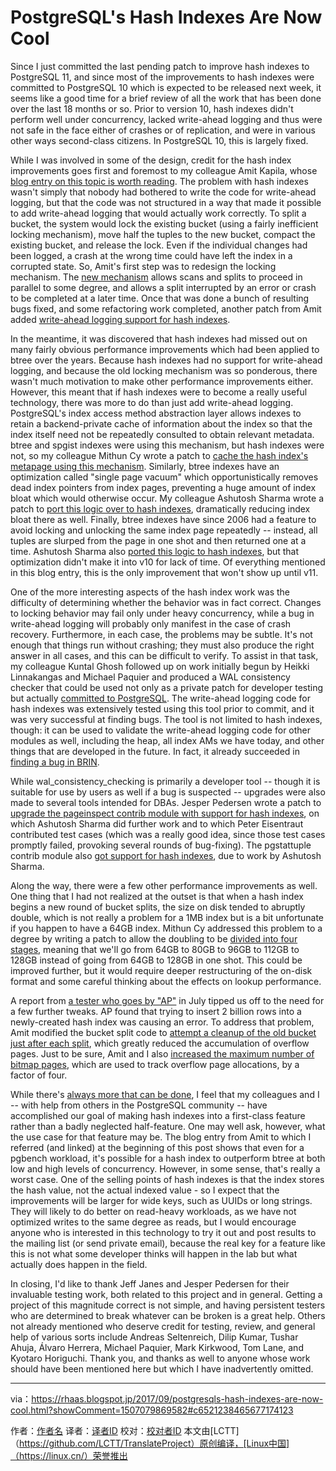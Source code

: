 PostgreSQL's Hash Indexes Are Now Cool
=======
Since I just committed the last pending patch to improve hash indexes to PostgreSQL 11, and since most of the improvements to hash indexes were committed to PostgreSQL 10 which is expected to be released next week, it seems like a good time for a brief review of all the work that has been done over the last 18 months or so.  Prior to version 10, hash indexes didn't perform well under concurrency, lacked write-ahead logging and thus were not safe in the face either of crashes or of replication, and were in various other ways second-class citizens.  In PostgreSQL 10, this is largely fixed.

While I was involved in some of the design, credit for the hash index improvements goes first and foremost to my colleague Amit Kapila, whose [blog entry on this topic is worth reading][1].  The problem with hash indexes wasn't simply that nobody had bothered to write the code for write-ahead logging, but that the code was not structured in a way that made it possible to add write-ahead logging that would actually work correctly.  To split a bucket, the system would lock the existing bucket (using a fairly inefficient locking mechanism), move half the tuples to the new bucket, compact the existing bucket, and release the lock.  Even if the individual changes had been logged, a crash at the wrong time could have left the index in a corrupted state.  So, Amit's first step was to redesign the locking mechanism.  The [new mechanism][2] allows scans and splits to proceed in parallel to some degree, and allows a split interrupted by an error or crash to be completed at a later time.  Once that was done  a bunch of resulting bugs fixed, and some refactoring work completed, another patch from Amit added [write-ahead logging support for hash indexes][3].

In the meantime, it was discovered that hash indexes had missed out on many fairly obvious performance improvements which had been applied to btree over the years.  Because hash indexes had no support for write-ahead logging, and because the old locking mechanism was so ponderous, there wasn't much motivation to make other performance improvements either.  However, this meant that if hash indexes were to become a really useful technology, there was more to do than just add write-ahead logging.  PostgreSQL's index access method abstraction layer allows indexes to retain a backend-private cache of information about the index so that the index itself need not be repeatedly consulted to obtain relevant metadata.  btree and spgist indexes were using this mechanism, but hash indexes were not, so my colleague Mithun Cy wrote a patch to [cache the hash index's metapage using this mechanism][4].  Similarly, btree indexes have an optimization called "single page vacuum" which opportunistically removes dead index pointers from index pages, preventing a huge amount of index bloat which would otherwise occur.  My colleague Ashutosh Sharma wrote a patch to [port this logic over to hash indexes][5], dramatically reducing index bloat there as well.  Finally, btree indexes have since 2006 had a feature to avoid locking and unlocking the same index page repeatedly -- instead, all tuples are slurped from the page in one shot and then returned one at a time.  Ashutosh Sharma also [ported this logic to hash indexes][6], but that optimization didn't make it into v10 for lack of time.  Of everything mentioned in this blog entry, this is the only improvement that won't show up until v11.

One of the more interesting aspects of the hash index work was the difficulty of determining whether the behavior was in fact correct.  Changes to locking behavior may fail only under heavy concurrency, while a bug in write-ahead logging will probably only manifest in the case of crash recovery.  Furthermore, in each case, the problems may be subtle.  It's not enough that things run without crashing; they must also produce the right answer in all cases, and this can be difficult to verify.  To assist in that task, my colleague Kuntal Ghosh followed up on work initially begun by Heikki Linnakangas and Michael Paquier and produced a WAL consistency checker that could be used not only as a private patch for developer testing but actually [committed to PostgreSQL][7].  The write-ahead logging code for hash indexes was extensively tested using this tool prior to commit, and it was very successful at finding bugs.  The tool is not limited to hash indexes, though: it can be used to validate the write-ahead logging code for other modules as well, including the heap, all index AMs we have today, and other things that are developed in the future.  In fact, it already succeeded in [finding a bug in BRIN][8].

While wal_consistency_checking is primarily a developer tool -- though it is suitable for use by users as well if a bug is suspected -- upgrades were also made to several tools intended for DBAs.  Jesper Pedersen wrote a patch to [upgrade the pageinspect contrib module with support for hash indexes][9], on which Ashutosh Sharma did further work and to which Peter Eisentraut contributed test cases (which was a really good idea, since those test cases promptly failed, provoking several rounds of bug-fixing).  The pgstattuple contrib module also [got support for hash indexes][10], due to work by Ashutosh Sharma.

Along the way, there were a few other performance improvements as well.  One thing that I had not realized at the outset is that when a hash index begins a new round of bucket splits, the size on disk tended to abruptly double, which is not really a problem for a 1MB index but is a bit unfortunate if you happen to have a 64GB index.  Mithun Cy addressed this problem to a degree by writing a patch to allow the doubling to be [divided into four stages][11], meaning that we'll go from 64GB to 80GB to 96GB to 112GB to 128GB instead of going from 64GB to 128GB in one shot.  This could be improved further, but it would require deeper restructuring of the on-disk format and some careful thinking about the effects on lookup performance.

A report from [a tester who goes by "AP"][12] in July tipped us off to the need for a few further tweaks.  AP found that trying to insert 2 billion rows into a newly-created hash index was causing an error.  To address that problem, Amit modified the bucket split code to [attempt a cleanup of the old bucket just after each split][13], which greatly reduced the accumulation of overflow pages.  Just to be sure, Amit and I also [increased the maximum number of bitmap pages][14], which are used to track overflow page allocations, by a factor of four.

While there's [always more that can be done][15], I feel that my colleagues and I -- with help from others in the PostgreSQL community -- have accomplished our goal of making hash indexes into a first-class feature rather than a badly neglected half-feature.  One may well ask, however, what the use case for that feature may be.  The blog entry from Amit to which I referred (and linked) at the beginning of this post shows that even for a pgbench workload, it's possible for a hash index to outperform btree at both low and high levels of concurrency.  However, in some sense, that's really a worst case.  One of the selling points of hash indexes is that the index stores the hash value, not the actual indexed value - so I expect that the improvements will be larger for wide keys, such as UUIDs or long strings.  They will likely to do better on read-heavy workloads, as we have not optimized writes to the same degree as reads, but I would encourage anyone who is interested in this technology to try it out and post results to the mailing list (or send private email), because the real key for a feature like this is not what some developer thinks will happen in the lab but what actually does happen in the field.

In closing, I'd like to thank Jeff Janes and Jesper Pedersen for their invaluable testing work, both related to this project and in general.  Getting a project of this magnitude correct is not simple, and having persistent testers who are determined to break whatever can be broken is a great help.  Others not already mentioned who deserve credit for testing, review, and general help of various sorts include Andreas Seltenreich, Dilip Kumar, Tushar Ahuja, Álvaro Herrera, Michael Paquier, Mark Kirkwood, Tom Lane, and Kyotaro Horiguchi.  Thank you, and thanks as well to anyone whose work should have been mentioned here but which I have inadvertently omitted.

---
via：https://rhaas.blogspot.jp/2017/09/postgresqls-hash-indexes-are-now-cool.html?showComment=1507079869582#c6521238465677174123

作者：[作者名][a]
译者：[译者ID](https://github.com/id)
校对：[校对者ID](https://github.com/id)
本文由[LCTT]（https://github.com/LCTT/TranslateProject）原创编译，[Linux中国]（https://linux.cn/）荣誉推出


[a]:http://rhaas.blogspot.jp
[1]:http://amitkapila16.blogspot.jp/2017/03/hash-indexes-are-faster-than-btree.html
[2]:https://git.postgresql.org/gitweb/?p=postgresql.git;a=commitdiff;h=6d46f4783efe457f74816a75173eb23ed8930020
[3]:https://git.postgresql.org/gitweb/?p=postgresql.git;a=commitdiff;h=c11453ce0aeaa377cbbcc9a3fc418acb94629330
[4]:https://git.postgresql.org/gitweb/?p=postgresql.git;a=commitdiff;h=293e24e507838733aba4748b514536af2d39d7f2
[5]:https://git.postgresql.org/gitweb/?p=postgresql.git;a=commitdiff;h=6977b8b7f4dfb40896ff5e2175cad7fdbda862eb
[6]:https://git.postgresql.org/gitweb/?p=postgresql.git;a=commitdiff;h=7c75ef571579a3ad7a1d3ee909f11dba5e0b9440
[7]:https://git.postgresql.org/gitweb/?p=postgresql.git;a=commitdiff;h=a507b86900f695aacc8d52b7d2cfcb65f58862a2
[8]:https://git.postgresql.org/gitweb/?p=postgresql.git;a=commitdiff;h=7403561c0f6a8c62b79b6ddf0364ae6c01719068
[9]:https://git.postgresql.org/gitweb/?p=postgresql.git;a=commitdiff;h=08bf6e529587e1e9075d013d859af2649c32a511
[10]:https://git.postgresql.org/gitweb/?p=postgresql.git;a=commitdiff;h=e759854a09d49725a9519c48a0d71a32bab05a01
[11]:https://git.postgresql.org/gitweb/?p=postgresql.git;a=commitdiff;h=ea69a0dead5128c421140dc53fac165ba4af8520
[12]:https://www.postgresql.org/message-id/20170704105728.mwb72jebfmok2nm2@zip.com.au
[13]:https://git.postgresql.org/gitweb/?p=postgresql.git;a=commitdiff;h=ff98a5e1e49de061600feb6b4de5ce0a22d386af
[14]:https://git.postgresql.org/gitweb/?p=postgresql.git;a=commitdiff;h=ff98a5e1e49de061600feb6b4de5ce0a22d386af
[15]:https://www.postgresql.org/message-id/CA%2BTgmoax6DhnKsuE_gzY5qkvmPEok77JAP1h8wOTbf%2Bdg2Ycrw%40mail.gmail.com
